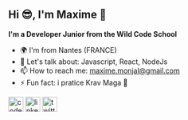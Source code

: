 ## Hi 😎, I'm Maxime 👋
<addr>

 **I'm a Developer Junior from the Wild Code School**

- 🌍 I'm from Nantes (FRANCE)
- 💬 Let's talk about: Javascript, React, NodeJs
- 📫 How to reach me: maxime.monjal@gmail.com
- ⚡ Fun fact: i pratice Krav Maga 👊 
 
[<img align="middle" alt="codepenimg" src="https://cdn.jsdelivr.net/npm/simple-icons@3.0.1/icons/codepen.svg" width="30px" height="30px" />][codepen]
[<img align="middle" alt="linkedinimg" src="https://cdn.jsdelivr.net/npm/simple-icons@3.0.1/icons/linkedin.svg" width="30px" height="30px" />][linkedin]
[<img align="middle" alt="twitterimg" src="https://cdn.jsdelivr.net/npm/simple-icons@3.0.1/icons/twitter.svg" width="30px" height="30px" />][twitter]

[codepen]: https://codepen.io/Monjal
[linkedin]: https://www.linkedin.com/in/maxime-monjal-79a777199/
[twitter]: https://twitter.com/Maximecode
